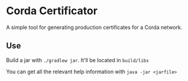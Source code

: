 # Corda Certificator

A simple tool for generating production certificates for a Corda network.


## Use

Build a jar with `./gradlew jar`.
It'll be located in `build/libs`

You can get all the relevant help information with `java -jar <jarfile>`